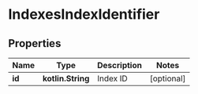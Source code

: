 
# IndexesIndexIdentifier

## Properties
| Name | Type | Description | Notes |
| ------------ | ------------- | ------------- | ------------- |
| **id** | **kotlin.String** | Index ID |  [optional] |



